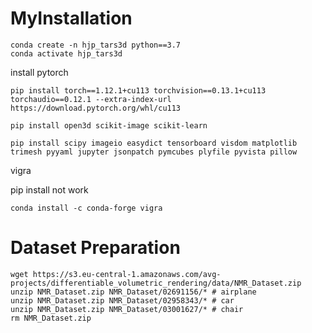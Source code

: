 # MyInstallation

```
conda create -n hjp_tars3d python==3.7
conda activate hjp_tars3d
```

install pytorch

```
pip install torch==1.12.1+cu113 torchvision==0.13.1+cu113 torchaudio==0.12.1 --extra-index-url https://download.pytorch.org/whl/cu113
```

```
pip install open3d scikit-image scikit-learn
```

```
pip install scipy imageio easydict tensorboard visdom matplotlib trimesh pyyaml jupyter jsonpatch pymcubes plyfile pyvista pillow
```

vigra

pip install not work

```
conda install -c conda-forge vigra
```

# Dataset Preparation
```
wget https://s3.eu-central-1.amazonaws.com/avg-projects/differentiable_volumetric_rendering/data/NMR_Dataset.zip
unzip NMR_Dataset.zip NMR_Dataset/02691156/* # airplane
unzip NMR_Dataset.zip NMR_Dataset/02958343/* # car
unzip NMR_Dataset.zip NMR_Dataset/03001627/* # chair
rm NMR_Dataset.zip
```